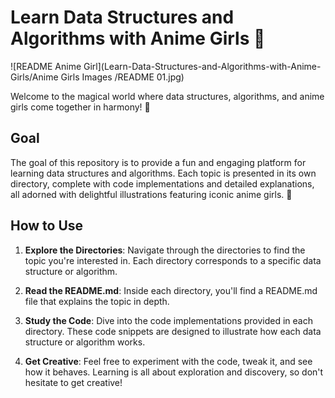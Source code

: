 # Learn Data Structures and Algorithms with Anime Girls 🌸

![README Anime Girl](Learn-Data-Structures-and-Algorithms-with-Anime-Girls/Anime Girls Images
/README 01.jpg)

Welcome to the magical world where data structures, algorithms, and anime girls come together in harmony! 🎀 

## Goal
The goal of this repository is to provide a fun and engaging platform for learning data structures and algorithms. Each topic is presented in its own directory, complete with code implementations and detailed explanations, all adorned with delightful illustrations featuring iconic anime girls. 🌟

## How to Use
1. **Explore the Directories**: Navigate through the directories to find the topic you're interested in. Each directory corresponds to a specific data structure or algorithm.

2. **Read the README.md**: Inside each directory, you'll find a README.md file that explains the topic in depth.

3. **Study the Code**: Dive into the code implementations provided in each directory. These code snippets are designed to illustrate how each data structure or algorithm works.

4. **Get Creative**: Feel free to experiment with the code, tweak it, and see how it behaves. Learning is all about exploration and discovery, so don't hesitate to get creative!





